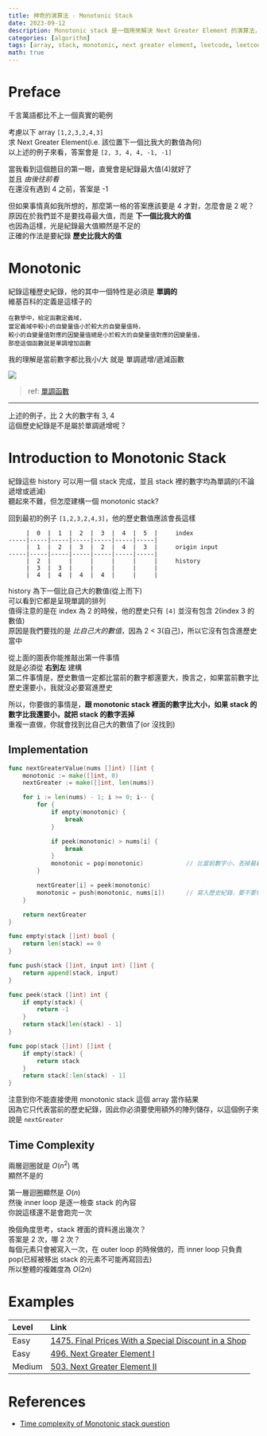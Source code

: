 ```yaml
---
title: 神奇的演算法 - Monotonic Stack
date: 2023-09-12
description: Monotonic stack 是一個用來解決 Next Greater Element 的演算法，本篇文章會介紹它的概念以及如何實作
categories: [algorithm]
tags: [array, stack, monotonic, next greater element, leetcode, leetcode-496, leetcode-503, leetcode-1475]
math: true
---
```


# Preface
千言萬語都比不上一個真實的範例

考慮以下 array `[1,2,3,2,4,3]`\
求 Next Greater Element(i.e. 該位置下一個比我大的數值為何)\
以上述的例子來看，答案會是 `[2, 3, 4, 4, -1, -1]`

當我看到這個題目的第一眼，直覺會是紀錄最大值(4)就好了\
並且 *由後往前看*\
在還沒有遇到 4 之前，答案是 -1

但如果事情真如我所想的，那麼第一格的答案應該要是 4 才對，怎麼會是 2 呢？\
原因在於我們並不是要找尋最大值，而是 **下一個比我大的值**\
也因為這樣，光是紀錄最大值顯然是不足的\
正確的作法是要紀錄 **歷史比我大的值**

# Monotonic
紀錄這種歷史紀錄，他的其中一個特性是必須是 **單調的**\
維基百科的定義是這樣子的

```
在數學中，給定函數定義域，
當定義域中較小的自變量值小於較大的自變量值時，
較小的自變量值對應的因變量值總是小於較大的自變量值對應的因變量值，
那麼這個函數就是單調增加函數
```

我的理解是當前數字都比我小/大 就是 單調遞增/遞減函數

![](https://upload.wikimedia.org/wikipedia/commons/thumb/3/32/Monotonicity_example1.png/330px-Monotonicity_example1.png)
> ref: [單調函數](https://zh.wikipedia.org/zh-tw/%E5%8D%95%E8%B0%83%E5%87%BD%E6%95%B0)

<hr>

上述的例子，比 2 大的數字有 3, 4\
這個歷史紀錄是不是屬於單調遞增呢？

# Introduction to Monotonic Stack
紀錄這些 history 可以用一個 stack 完成，並且 stack 裡的數字均為單調的(不論遞增或遞減)\
聽起來不難，但怎麼建構一個 monotonic stack?

回到最初的例子 `[1,2,3,2,4,3]`，他的歷史數值應該會長這樣
```
     |  0  |  1  |  2  |  3  |  4  |  5  |     index
-----|-----|-----|-----|-----|-----|-----|
     |  1  |  2  |  3  |  2  |  4  |  3  |     origin input
-----|-----|-----|-----|-----|-----|-----|
     |  2  |     |     |     |     |     |     history
     |  3  |  3  |     |     |     |     |
     |  4  |  4  |  4  |  4  |     |     |
```

history 為下一個比自己大的數值(從上而下)\
可以看到它都是呈現單調的排列\
值得注意的是在 index 為 2 的時候，他的歷史只有 `[4]` 並沒有包含 2(index 3 的數值)\
原因是我們要找的是 *比自己大的數值*，因為 2 < 3(自己)，所以它沒有包含進歷史當中

從上面的圖表你能推敲出第一件事情\
就是必須從 **右到左** 建構\
第二件事情是，歷史數值一定都比當前的數字都還要大，換言之，如果當前數字比歷史還要小，我就沒必要寫進歷史

所以，你要做的事情是，**跟 monotonic stack 裡面的數字比大小，如果 stack 的數字比我還要小，就把 stack 的數字丟掉**\
重複一直做，你就會找到比自己大的數值了(or 沒找到)

## Implementation
```go
func nextGreaterValue(nums []int) []int {
    monotonic := make([]int, 0)
    nextGreater := make([]int, len(nums))

    for i := len(nums) - 1; i >= 0; i-- {
        for {
            if empty(monotonic) {
                break
            }

            if peek(monotonic) > nums[i] {
                break
            }
            monotonic = pop(monotonic)            // 比當前數字小，丟掉最新一筆歷史紀錄
        }

        nextGreater[i] = peek(monotonic)
        monotonic = push(monotonic, nums[i])      // 寫入歷史紀錄，要不要保留由 inner loop 決定
    }

    return nextGreater
}

func empty(stack []int) bool {
    return len(stack) == 0
}

func push(stack []int, input int) []int {
    return append(stack, input)
}

func peek(stack []int) int {
    if empty(stack) {
        return -1
    }
    return stack[len(stack) - 1]
}

func pop(stack []int) []int {
    if empty(stack) {
        return stack
    }
    return stack[:len(stack) - 1]
}
```

注意到你不能直接使用 monotonic stack 這個 array 當作結果\
因為它只代表當前的歷史紀錄，因此你必須要使用額外的陣列儲存，以這個例子來說是 `nextGreater`

## Time Complexity
兩層迴圈就是 $O(n^2)$ 嗎\
顯然不是的

第一層迴圈顯然是 $O(n)$\
然後 inner loop 是逐一檢查 stack 的內容\
你說這樣還不是會跑完一次

換個角度思考，stack 裡面的資料進出幾次？\
答案是 2 次，哪 2 次？\
每個元素只會被寫入一次，在 outer loop 的時候做的，而 inner loop 只負責 pop(已經被移出 stack 的元素不可能再寫回去)\
所以整體的複雜度為 $O(2n)$

# Examples

|Level|Link|
|:--|:--|
|Easy|[1475. Final Prices With a Special Discount in a Shop](https://leetcode.com/problems/final-prices-with-a-special-discount-in-a-shop/)|
|Easy|[496. Next Greater Element I](https://leetcode.com/problems/next-greater-element-i/)|
|Medium|[503. Next Greater Element II](https://leetcode.com/problems/next-greater-element-ii/)|

# References
+ [Time complexity of Monotonic stack question](https://stackoverflow.com/questions/69494043/time-complexity-of-monotonic-stack-question)
